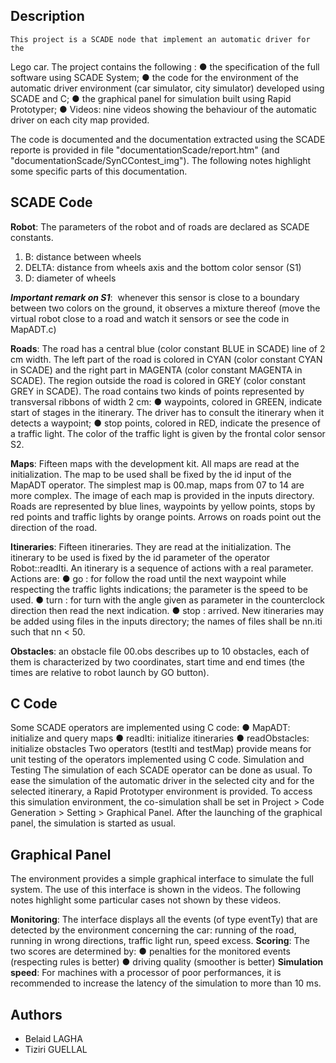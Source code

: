## Description
    This project is a SCADE node that implement an automatic driver for the
Lego car. The project contains the following :
● the specification of the full software using SCADE System;
● the code for the environment of the automatic driver environment (car simulator, city simulator) developed using SCADE and C;
● the graphical panel for simulation built using Rapid Prototyper;
● Videos: nine videos showing the behaviour of the automatic driver on each
city map provided.

The code is documented and the documentation extracted using the SCADE reporte is provided in file "documentationScade/report.htm" (and "documentationScade/SynCContest_img"). The following notes highlight some specific parts of this documentation. 

## SCADE Code
__Robot__:​ The parameters of the robot and of roads are declared as SCADE constants. 
1. B: distance between wheels
2. DELTA: distance from wheels axis and the bottom color sensor (S1)
3. D: diameter of wheels

__*Important​ ​remark​ ​on​ ​S1*__:​ ​ ​whenever this sensor is close to a boundary between two colors on the ground, it observes a mixture thereof (move the virtual robot close to a road and watch it sensors or see the code in MapADT.c)

__Roads__:​
The road has a central blue (color constant BLUE in SCADE) line of 2 cm width. The left part of the road is colored in CYAN (color constant CYAN in SCADE) and the right part in MAGENTA (color constant MAGENTA in SCADE). The region outside the road is colored in GREY (color constant GREY in SCADE). The road contains two kinds of points represented by transversal ribbons of
width 2 cm:
● waypoints, colored in GREEN, indicate start of stages in the itinerary. The driver has to consult the itinerary when it detects a waypoint;
● stop points, colored in RED, indicate the presence of a traffic light. The color of the traffic light is given by the frontal color sensor S2.

__Maps__:​ Fifteen maps with the development kit. All maps are read at the initialization. The map to be used shall be fixed by the id input of the MapADT operator. The simplest map is 00.map, maps from 07 to 14 are more complex. The image of each map is provided in the inputs directory. Roads are represented by blue lines, waypoints by yellow points, stops by red points and traffic lights by orange points.
Arrows on roads point out the direction of the road.

__Itineraries__:​ Fifteen itineraries. They are read at the initialization. The itinerary to
be used is fixed by the id parameter of the operator Robot::readIti. An itinerary is a sequence of actions with a real parameter. Actions are:
● go : for follow the road until the next waypoint while respecting the traffic lights indications; the parameter is the speed to be used.
● turn : for turn with the angle given as parameter in the counterclock direction then
read the next indication.
● stop : arrived.
New itineraries may be added using files in the inputs directory; the names of files shall be nn.iti such that nn < 50.

__Obstacles__:​ an obstacle file 00.obs describes up to 10 obstacles, each of them is characterized by two coordinates, start time and end times (the times are relative to robot launch by GO button).

## C Code
Some SCADE operators are implemented using C code:
● MapADT: initialize and query maps
● readIti: initialize itineraries
● readObstacles: initialize obstacles
Two operators (testIti and testMap) provide means for unit testing of the operators implemented using C code. Simulation and Testing The simulation of each SCADE operator can be done as usual. To ease the simulation of the automatic driver in the selected city and for the selected itinerary, a Rapid Prototyper environment is provided. To access this simulation environment, the co-simulation shall be set in Project > Code Generation > Setting > Graphical Panel. After the launching of the graphical panel, the simulation is started as usual.

## Graphical Panel
The environment provides a simple graphical interface to simulate the full system. The use of this interface is shown in the videos. The following notes highlight some particular cases not shown by these videos.


__Monitoring__:​ The interface displays all the events (of type eventTy) that are detected by the environment concerning the car: running of the road, running in wrong directions, traffic light run, speed excess.
__Scoring__:​ The two scores are determined by:
● penalties for the monitored events (respecting rules is better)
● driving quality (smoother is better)
__Simulation​ ​speed__:​ ​For machines with a processor of poor performances, it is recommended to increase the latency of the simulation to more than 10 ms.

## Authors
* Belaid LAGHA
* Tiziri GUELLAL
